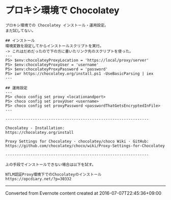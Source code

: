 # プロキシ環境で Chocolatey
```
プロキシ環境での Chocolatey インストール・運用設定。
まだ試してない。

## インストール
環境変数を設定してからインストールスクリプトを実行。
-> これはだめだったので下の方に書いたリンク先のスクリプトを使った。
---
PS> $env:chocolateyProxyLocation = 'https://local/proxy/server'
PS> $env:chocolateyProxyUser = 'username'
PS> $env:chocolateyProxyPassword = 'password'
PS> iwr https://chocolatey.org/install.ps1 -UseBasicParsing | iex
---

## 運用設定
---
PS> choco config set proxy <locationandport>
PS> choco config set proxyUser <username>
PS> choco config set proxyPassword <passwordThatGetsEncryptedInFile>
---

---------------------------------------------------------------

Chocolatey - Installation:
https://chocolatey.org/install

Proxy Settings for Chocolatey · chocolatey/choco Wiki · GitHub:
https://github.com/chocolatey/choco/wiki/Proxy-Settings-for-Chocolatey

---------------------------------------------------------------

上の手段でインストールできない場合は以下を試す。

NTLM認証Proxy環境下でのChocolateyのインストール
https://opcdiary.net/?p=30332
```

------------------------------------------------------------------------

Converted from Evernote content created at 2016-07-07T22:45:36+09:00